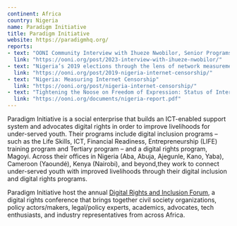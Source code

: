 ```yaml
---
continent: Africa
country: Nigeria
name: Paradigm Initiative
title: Paradigm Initiative
website: https://paradigmhq.org/
reports:
- text: "OONI Community Interview with Ihueze Nwobilor, Senior Programs Officer at Paradigm Initiative"
  link: "https://ooni.org/post/2023-interview-with-ihueze-nwobilor/"
- text: "Nigeria’s 2019 elections through the lens of network measurements"
  link: "https://ooni.org/post/2019-nigeria-internet-censorship/"
- text: "Nigeria: Measuring Internet Censorship"
  link: "https://ooni.org/post/nigeria-internet-censorship/"
- text: "Tightening the Noose on Freedom of Expression: Status of Internet Freedom in Nigeria 2018"
  link: "https://ooni.org/documents/nigeria-report.pdf"
---
```


Paradigm Initiative is a social enterprise that builds an ICT-enabled support system and advocates digital rights in order to improve livelihoods for under-served youth. Their programs include digital inclusion programs – such as the Life Skills, ICT, Financial Readiness, Entrepreneurship (LIFE) training program and Tertiary program – and a digital rights program, Magoyi. Across their offices in Nigeria (Aba, Abuja, Ajegunle, Kano, Yaba), Cameroon (Yaoundé), Kenya (Nairobi), and beyond,they work to connect under-served youth with improved livelihoods through their digital inclusion and digital rights programs.

Paradigm Initiative host the annual [Digital Rights and Inclusion Forum](https://drif.paradigmhq.org/), a digital rights conference that brings together civil society organizations, policy actors/makers, legal/policy experts, academics, advocates, tech enthusiasts, and industry representatives from across Africa.
